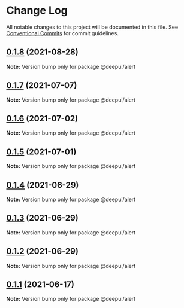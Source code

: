 # Change Log

All notable changes to this project will be documented in this file.
See [Conventional Commits](https://conventionalcommits.org) for commit guidelines.

## [0.1.8](https://github.com/deepecom/deepui/compare/@deepui/alert@0.1.7...@deepui/alert@0.1.8) (2021-08-28)

**Note:** Version bump only for package @deepui/alert





## [0.1.7](https://github.com/deepecom/deepui/compare/@deepui/alert@0.1.6...@deepui/alert@0.1.7) (2021-07-07)

**Note:** Version bump only for package @deepui/alert





## [0.1.6](https://github.com/deepecom/deepui/compare/@deepui/alert@0.1.5...@deepui/alert@0.1.6) (2021-07-02)

**Note:** Version bump only for package @deepui/alert





## [0.1.5](https://github.com/deepecom/deepui/compare/@deepui/alert@0.1.4...@deepui/alert@0.1.5) (2021-07-01)

**Note:** Version bump only for package @deepui/alert





## [0.1.4](https://github.com/deepecom/deepui/compare/@deepui/alert@0.1.3...@deepui/alert@0.1.4) (2021-06-29)

**Note:** Version bump only for package @deepui/alert





## [0.1.3](https://github.com/deepecom/deepui/compare/@deepui/alert@0.1.2...@deepui/alert@0.1.3) (2021-06-29)

**Note:** Version bump only for package @deepui/alert





## [0.1.2](https://github.com/deepecom/deepui/compare/@deepui/alert@0.1.1...@deepui/alert@0.1.2) (2021-06-29)

**Note:** Version bump only for package @deepui/alert





## [0.1.1](https://github.com/deepecom/deepui/compare/@deepui/alert@0.1.0...@deepui/alert@0.1.1) (2021-06-17)

**Note:** Version bump only for package @deepui/alert
